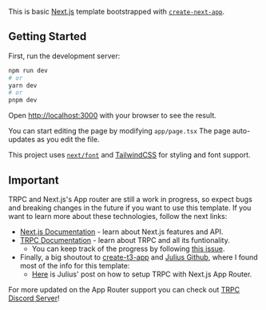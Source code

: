 This is basic [Next.js](https://nextjs.org/) template bootstrapped with [`create-next-app`](https://github.com/vercel/next.js/tree/canary/packages/create-next-app).

## Getting Started

First, run the development server:

```bash
npm run dev
# or
yarn dev
# or
pnpm dev
```

Open [http://localhost:3000](http://localhost:3000) with your browser to see the result.

You can start editing the page by modifying `app/page.tsx` The page auto-updates as you edit the file.

This project uses [`next/font`](https://nextjs.org/docs/basic-features/font-optimization) and [TailwindCSS](https://tailwindcss.com/) for styling and font support.

## Important

TRPC and Next.js's App router are still a work in progress, so expect bugs and breaking changes in the future if you want to use this template.
If you want to learn more about these technologies, follow the next links:

- [Next.js Documentation](https://nextjs.org/docs) - learn about Next.js features and API.
- [TRPC Documentation](https://trpc.io/) - learn about TRPC and all its funtionality.
  - You can keep track of the progress by following [this issue](https://github.com/trpc/trpc/issues/3297).
- Finally, a big shoutout to [create-t3-app](https://create.t3.gg/) and [Julius Github](https://github.com/juliusmarminge), where I found most of the info for this template:
  - [Here](https://juliusmarminge.notion.site/juliusmarminge/tRPC-using-Next-js-App-Router-d9212b7f36b842148ddb21d32cf15621) is Julius' post on how to setup TRPC with Next.js App Router.

For more updated on the App Router support you can check out [TRPC Discord Server](https://trpc.io/discord)!
